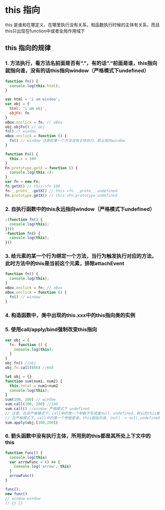 # this 指向

this 是谁和在哪定义、在哪里执行没有关系，和函数执行时候的主体有关系，而且this只出现在function中或者全局作用域下

## this 指向的规律

### 1. 方法执行，看方法名前面是否有“.”，有的话”.“前面是谁，this指向就指向谁，没有的话this指向window（严格模式下undefined）

```js
function fn() {
  console.log(this.html);
}

var html = 'i am window';
var obj = {
  html: 'i am obj',
  objFn: fn
}
oBox.onclick = fn; // oBox
obj.objFn() // obj
fn() // window
oBox.onclick = function () {
  fn() // window 注意如果一个方法没有主体执行，默认指向window
}
```

```js
function Fn() {
  this.x = 100
}
Fn.prototype.getX = function () {
  console.log(this.x);
}
var fn = new Fn;
fn.getX() // this->fn 100
fn.__proto__.getX() // this->fn.__proto__ undefined
Fn.prototype.getX() // this->Fn.prototype undefined
```

### 2. 自执行函数中的this永远指向window（严格模式下undefined）
```js
;(function fn() {
  console.log(this);
})()
~function fn() {
  console.log(this);
}()
```

### 3. 给元素的某一个行为绑定一个方法，当行为触发执行对应的方法，此时方法中的this是当前这个元素，排除attachEvent

```js
function fn() {
  console.log(this);
}
oBox.onclick = fn; // oBox
oBox.onclick = function () {
  fn() // window
}
```

### 4. 构造函数中，类中出现的this.xxx中的this指向类的实例

### 5. 使用call/apply/bind强制改变this指向
```js
var obj = {
  fn: function () {
    console.log(this);
  }
}
obj.fn() //obj
obj.fn.call(666) //666
```

```js
let obj = {}
function sum(num1, num2) {
  this.total = num1+num2
  console.log(this);
}
sum(100, 200) // window
sum.call(100, 200) //100
sum.call() //window 严格模式下 undefined
// 注意，在非严格模式下，call中的第一个参数不写或者null，undefined，默认的this都指向window
// 在严格模式下，call中的第一个参数是谁，this就指向谁，（null -> null,undefined -> undefined），不写也指向 undefined
sum.apply(obj,[100,200])
```

### 6. 箭头函数中没有执行主体，所用到的this都是其所处上下文中的 this

```js
function func() {
  console.log(this)
  var arrowFunc = () => {
    console.log('arrow', this)
  }
  arrowFunc()
}

func();
new func()
// window window
// {} {}
```
